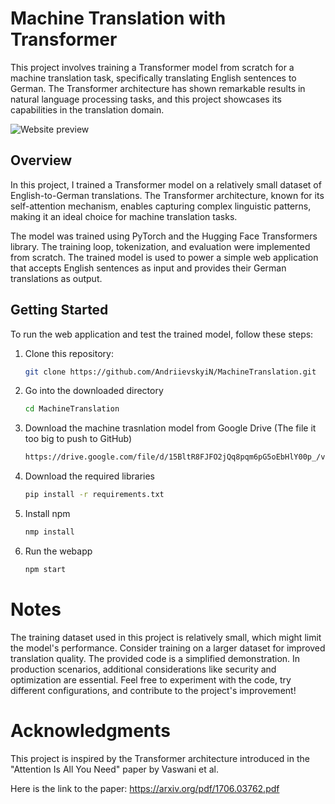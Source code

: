 # Machine Translation with Transformer

This project involves training a Transformer model from scratch for a machine translation task, specifically translating English sentences to German. The Transformer architecture has shown remarkable results in natural language processing tasks, and this project showcases its capabilities in the translation domain.

![Website preview](https://github.com/AndriievskyiN/MachineTranslation/assets/92473539/522fce30-6ae5-460b-9736-a71bf6c7d19e)


## Overview

In this project, I trained a Transformer model on a relatively small dataset of English-to-German translations. The Transformer architecture, known for its self-attention mechanism, enables capturing complex linguistic patterns, making it an ideal choice for machine translation tasks.

The model was trained using PyTorch and the Hugging Face Transformers library. The training loop, tokenization, and evaluation were implemented from scratch. The trained model is used to power a simple web application that accepts English sentences as input and provides their German translations as output.

## Getting Started

To run the web application and test the trained model, follow these steps:

1. Clone this repository:
   ```bash
   git clone https://github.com/AndriievskyiN/MachineTranslation.git
    ``````
   
   
2. Go into the downloaded directory
    ```bash
    cd MachineTranslation
    ```
3. Download the machine trasnlation model from Google Drive (The file it too big to push to GitHub)
    ```bash
    https://drive.google.com/file/d/15BltR8FJFO2jQq8pqm6pG5oEbHlY00p_/view?usp=sharing

3. Download the required libraries
    ```bash
    pip install -r requirements.txt
    ```

4. Install npm
    ```bash
    nmp install
    ```

5. Run the webapp
    ```bash
    npm start
    ```  

# Notes
The training dataset used in this project is relatively small, which might limit the model's performance. Consider training on a larger dataset for improved translation quality.
The provided code is a simplified demonstration. In production scenarios, additional considerations like security and optimization are essential.
Feel free to experiment with the code, try different configurations, and contribute to the project's improvement!

# Acknowledgments
This project is inspired by the Transformer architecture introduced in the "Attention Is All You Need" paper by Vaswani et al.

Here is the link to the paper: https://arxiv.org/pdf/1706.03762.pdf
